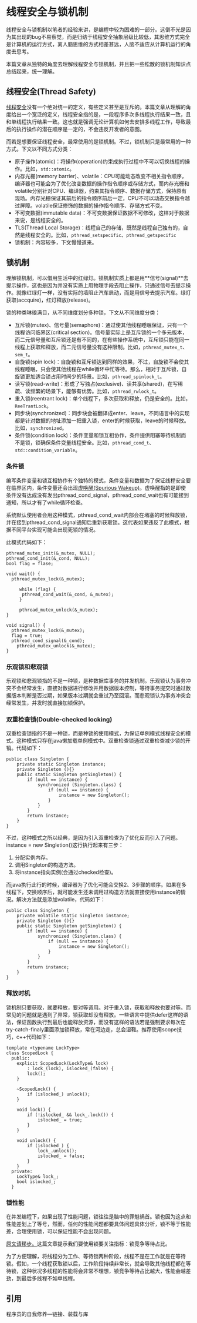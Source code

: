 # 线程安全与锁机制

线程安全与锁机制以笔者的经验来讲，是编程中较为困难的一部分。这倒不光是因为其出现的bug不易察觉，而是归结于线程安全抽象层级比较低，其思维方式完全是计算机的运行方式，离人脑思维的方式相差甚远，人脑不适应从计算机运行的角度去思考。

本篇文章从独特的角度去理解线程安全与锁机制，并且把一些松散的锁机制知识点总结起来，统一理解。

## 线程安全\(Thread Safety\)

[线程安全](https://en.wikipedia.org/wiki/Thread_safety)没有一个绝对统一的定义，有些定义甚至是互斥的。本篇文章从理解的角度给出一个宽泛的定义，线程安全指的是，一段程序多次多线程执行结果一致，且和单线程执行结果一致。这也就是强调无论计算机如何去安排多线程工作，导致最后的执行操作的潜在顺序是一定的，不会违反开发者的意图。

而若是想要保证线程安全，最常使用的是锁机制。不过，锁机制只是最常用的一种方式。下文以不同方式分类：

* 原子操作\(atomic\)：将操作\(operation\)约束成执行过程中不可以切换线程的操作。比如，`std::atomic`。
* 内存光栅\(memory barrier\)、volatile：CPU可能动态改变不相关指令顺序，编译器也可能会为了优化改变数据的操作指令顺序或存储方式，而内存光栅和volatile分别针对CPU、编译器，约束其指令顺序、数据存储方式，保持原有现场。内存光栅保证其前后的指令顺序前后一定，CPU不可以动态交换指令越过屏障。volatile保证修饰的数据的操作指令顺序、存储方式不变。
* 不可变数据\(immutable data\)：不可变数据保证数据不可修改，这样对于数据来说，是线程安全的。
* TLS\(Thread Local Storage\)：线程自己的存储，既然是线程自己独有的，自然是线程安全的。比如，`pthread_setspecific`、`pthread_getspecific`
* 锁机制：内容较多，下文慢慢道来。

## 锁机制

理解锁机制，可以借用生活中的红绿灯。锁机制实质上都是用**信号\(signal\)**去提示操作，这也是因为并没有实质上用物理手段去阻止操作，只通过信号去提示操作。就像红绿灯一样，没有实际的墙阻止汽车启动，而是用信号去提示汽车。绿灯获取\(accquire\)，红灯释放\(release\)。

锁的种类琳琅满目，从不同维度划分多种锁，下文从不同维度分类：

* 互斥锁\(mutex\)、信号量\(semaphore\)：通过使其他线程睡眠保证，只有一个线程访问临界区\(critical section\)。信号量实际上是互斥锁的一个多元版本，而二元信号量和互斥锁还是有不同的，在有些操作系统中，互斥锁只能在同一线程上获取和释放，而二元信号量没有这种限制。比如，`pthread_mutex_t`、`sem_t`。
* 自旋锁\(spin lock\)：自旋锁和互斥锁达到同样的效果，不过，自旋锁不会使其线程睡眠，只会使其他线程在while循环中忙等待。那么，相对于互斥锁，自旋锁更加适合锁占用时间少的场景。比如，`pthread_spinlock_t`。
* 读写锁\(read-write\)：形成了写独占\(exclusive\)、读共享\(shared\)，在写稀疏、读频繁的场景下，能够有优势。比如，`pthread_rwlock_t`。
* 重入锁\(reentrant lock\)：单个线程下，多次获取和释放，仍是安全的。比如，`ReeTrantLock`。
* 同步块\(synchronized\)：同步块会被翻译成enter、leave，不同语言中的实现都是针对数据的地址添加一把重入锁，enter的时候获取，leave的时候释放。比如，`synchronized`。
* 条件锁\(condition lock\)：条件变量和锁互相协作，条件提供阻塞等待机制而不是锁，锁确保条件变量线程安全。比如，`pthread_cond_t`、`std::condition_variable`。

### 条件锁

编写条件变量和锁互相协作有个独特的模式，条件变量和数据为了保证线程安全要在临界区内，条件变量还会出现[虚唤醒\(Spurious Wakeup\)](https://en.wikipedia.org/wiki/Spurious_wakeup)。虚唤醒指的是即使条件没有达成没有发出pthread\_cond\_signal，pthread\_cond\_wait也有可能接到通知，所以才有了while循环检查。

系统默认使用者会用这种模式，pthread\_cond\_wait内部会在堵塞的时候释放锁，并在接到pthread\_cond\_signal通知后重新获取锁。这代表如果违反了此模式，根据不同平台实现可能会出现死锁的情况。

此模式代码如下：

```text
pthread_mutex_init(&_mutex, NULL);
pthread_cond_init(&_cond, NULL);
bool flag = flase;
​
void wait() {
  pthread_mutex_lock(&_mutex);
        
     while (flag) {
      pthread_cond_wait(&_cond, &_mutex);
     }
​
     pthread_mutex_unlock(&_mutex);
}
​
void signal() {
  pthread_mutex_lock(&_mutex);
  flag = true;
  pthread_cond_signal(&_cond);
    pthread_mutex_unlock(&_mutex);
}
```

### 乐观锁和悲观锁

乐观锁和悲观锁指的不是一种锁，是种数据库事务的并发机制。乐观锁认为事务冲突不会经常发生，直接对数据进行修改并用数据版本控制，等待事务提交时通过数据版本判断是否过期，如果版本过期就会重试乃至回滚。而悲观锁认为事务冲突会经常发生，并发时就直接加锁保护。

### 双重检查锁\(Double-checked locking\)

双重检查锁指的不是一种锁，而是种锁的使用模式，为保证单例模式线程安全的模式。这种模式只存在java懒加载单例模式中。双重检查锁通过双重检查减少锁的开销。代码如下：

```text
public class Singleton {
    private static Singleton instance;
    private Singleton (){}
    public static Singleton getSingleton() {
        if (null == instance) {                         
            synchronized (Singleton.class) {
                if (null == instance) {       
                    instance = new Singleton();
                }
            }
        }
        return instance;
    }
}
```

不过，这种模式之所以经典，是因为引入双重检查为了优化反而引入了问题。instance = new Singletion\(\)这行执行起来有三步：

1. 分配实例内存。
2. 调用Singleton的构造方法。
3. 将instance指向实例\(会通过checked检查\)。

而java执行此行的时候，编译器为了优化可能会交换2、3步骤的顺序。如果在多线程下，交换顺序后，就可能发生还未调用过构造方法就直接使用instance的情况。解决方法就是添加volatile，代码如下：

```text
public class Singleton {
    private volatile static Singleton instance;
    private Singleton (){}
    public static Singleton getSingleton() {
        if (null == instance) {                         
            synchronized (Singleton.class) {
                if (null == instance) {       
                    instance = new Singleton();
                }
            }
        }
        return instance;
    }
}
```

### 释放时机

锁机制只要获取，就要释放，要对等调用。对于重入锁，获取和释放也要对等。而常见的问题就是遇到了异常，锁获取却没有释放。一些语言中提供defer这样的语法，保证函数执行到最后也能释放资源，而没有这样的语法若是强制要求每次在try-catch-finaly里面添加锁释放，常在河边走，总会湿鞋。推荐使用scope技巧，c++代码如下：

```text
template <typename LockType>
class ScopedLock {
  public:
    explicit ScopedLock(LockType& lock)
        : lock_(lock), islocked_(false) {
        lock();
    }
​
    ~ScopedLock() {
        if (islocked_) unlock();
    }
​
    void lock() {
        if (!islocked_ && lock_.lock()) {
            islocked_ = true;
        }
    }
​
    void unlock() {
        if (islocked_) {
            lock_.unlock();
            islocked_ = false;
        }
    }
  private:
    LockType& lock_;
    bool islocked_;
  }
```

### 锁性能

在并发编程下，如果出现了性能问题，锁往往是脑中的罪魁祸首。锁也因为这点和性能差划上了等号，然而，任何的性能问题都要具体问题具体分析，锁不等于性能差，合理使用锁，可以保证性能不会出现问题。

[原文请移步。](http://preshing.com/20111118/locks-arent-slow-lock-contention-is/)这篇文章提示我们要使用锁要关注指标：锁竞争等待占比。

为了方便理解，将线程分为工作、等待锁两种阶段，线程不是在工作就是在等待锁。假如，一个线程获取锁以后，工作阶段持续非常长，就会导致其他线程都在等待锁，这种状况多线程的性能将会非常不理想，锁竞争等待占比越大，性能会越差劲，到最后多线程不如单线程。

## 引用

程序员的自我修养—链接、装载与库

